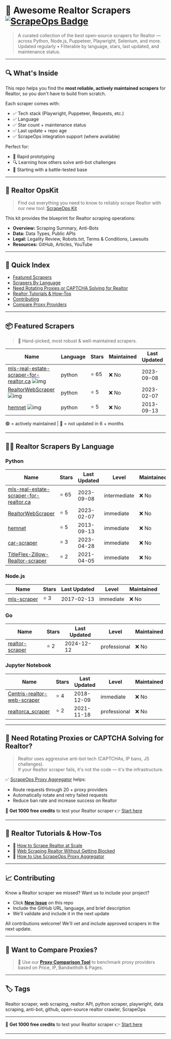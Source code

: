 # 🛒 Awesome Realtor Scrapers [![ScrapeOps Badge](https://img.shields.io/badge/powered_by-ScrapeOps-blue)](https://scrapeops.io)

> A curated collection of the best open-source scrapers for Realtor — across Python, Node.js, Puppeteer, Playwright, Selenium, and more.  
> Updated regularly • Filterable by language, stars, last updated, and maintenance status.

---

## 🔍 What's Inside
This repo helps you find the **most reliable, actively maintained scrapers** for Realtor, so you don't have to build from scratch.  

Each scraper comes with:

- ✅ Tech stack (Playwright, Puppeteer, Requests, etc.)
- ✅ Language
- ✅ Star count + maintenance status
- ✅ Last update + repo age
- ✅ ScrapeOps integration support (where available)

Perfect for:  
- 🧪 Rapid prototyping  
- 🔍 Learning how others solve anti-bot challenges  
- 🚀 Starting with a battle-tested base

---

## 🧠 Realtor OpsKit
> Find out everything you need to know to reliably scrape Realtor with our new tool: [ScrapeOps Kit](https://scrapeops.io/websites/realtor)

This kit provides the blueprint for Realtor scraping operations:
- **Overview:** Scraping Summary, Anti-Bots
- **Data:** Data Types, Public APIs
- **Legal:** Legality Review, Robots.txt, Terms & Conditions, Lawsuits
- **Resources:** GitHub, Articles, YouTube

---

## 📑 Quick Index
- [Featured Scrapers](#featured-realtor-scrapers)
- [Scrapers By Language](#realtor-scrapers-by-language)
- [Need Rotating Proxies or CAPTCHA Solving for Realtor](#rotating-proxies-or-captcha-solving-for-realtor)
- [Realtor Tutorials & How-Tos](#realtor-tutorials)
- [Contributing](#contributing)
- [Compare Proxy Providers](#compare-proxies)

---

## 📦 Featured Scrapers <a id="featured-realtor-scrapers"></a>
> 🏅 Hand-picked, most robust & well-maintained scrapers.

| Name | Language | Stars | Maintained | Last Updated |
|------|----------|-------|------------|--------------|
| [mls-real-estate-scraper-for-realtor.ca](https://github.com/harry-s-grewal/mls-real-estate-scraper-for-realtor.ca) ![img](https://github.com/harry-s-grewal.png?size=20) | python | ⭐ 65 | ❌ No | 2023-09-08 |
| [RealtorWebScraper](https://github.com/DalanHeredia/RealtorWebScraper) ![img](https://github.com/DalanHeredia.png?size=20) | python | ⭐ 5 | ❌ No | 2023-02-07 |
| [hemnet](https://github.com/hugolm84/hemnet) ![img](https://github.com/hugolm84.png?size=20) | python | ⭐ 5 | ❌ No | 2013-09-13 |

🟢 = actively maintained \| 🔴 = not updated in 6 + months

---

## 🧑‍💻 Realtor Scrapers By Language <a id="realtor-scrapers-by-language"></a>
### Python
| Name | Stars | Last Updated | Level | Maintained |
|------|-------|--------------|-------|------------|
| [mls-real-estate-scraper-for-realtor.ca](https://github.com/harry-s-grewal/mls-real-estate-scraper-for-realtor.ca) | ⭐ 65 | 2023-09-08 | intermediate | ❌ No |
| [RealtorWebScraper](https://github.com/DalanHeredia/RealtorWebScraper) | ⭐ 5 | 2023-02-07 | immediate | ❌ No |
| [hemnet](https://github.com/hugolm84/hemnet) | ⭐ 5 | 2013-09-13 | immediate | ❌ No |
| [car-scraper](https://github.com/datamade/car-scraper) | ⭐ 3 | 2023-04-28 | immediate | ❌ No |
| [TitleFlex-Zillow-Realtor-scraper](https://github.com/zkhorozianbc/TitleFlex-Zillow-Realtor-scraper) | ⭐ 2 | 2021-04-05 | immediate | ❌ No |


### Node.js
| Name | Stars | Last Updated | Level | Maintained |
|------|-------|--------------|-------|------------|
| [mls-scraper](https://github.com/Mustack/mls-scraper) | ⭐ 3 | 2017-02-13 | immediate | ❌ No |


### Go
| Name | Stars | Last Updated | Level | Maintained |
|------|-------|--------------|-------|------------|
| [realtor-scraper](https://github.com/suffer-sami/realtor-scraper) | ⭐ 2 | 2024-12-12 | professional | ❌ No |


### Jupyter Notebook
| Name | Stars | Last Updated | Level | Maintained |
|------|-------|--------------|-------|------------|
| [Centris-realtor-web-scraper](https://github.com/UMostafa/Centris-realtor-web-scraper) | ⭐ 4 | 2018-12-09 | immediate | ❌ No |
| [realtorca_scraper](https://github.com/dittorahmat/realtorca_scraper) | ⭐ 2 | 2021-11-18 | professional | ❌ No |

---

## 🔐 Need Rotating Proxies or CAPTCHA Solving for Realtor?<a id="rotating-proxies-or-captcha-solving-for-realtor"></a>

> Realtor uses aggressive anti-bot tech (CAPTCHAs, IP bans, JS challenges).  
> If your Realtor scraper fails, it's not the code — it's the infrastructure.

✅ [ScrapeOps Proxy Aggregator](https://scrapeops.io/proxy-aggregator/) helps:  
- Route requests through 20 + proxy providers  
- Automatically rotate and retry failed requests  
- Reduce ban rate and increase success on Realtor

🎁 **Get 1000 free credits** to test your Realtor scraper 👉 [Start here](https://scrapeops.io)

---

## 🧠 Realtor Tutorials & How-Tos<a id="realtor-tutorials"></a>
- 📘 [How to Scrape Realtor at Scale](https://scrapeops.io/web-scraping-playbook/how-to-scrape-realtor/)
- 🔐 [Web Scraping Realtor Without Getting Blocked](https://scrapeops.io/web-scraping-playbook/web-scraping-without-getting-blocked/)
- 🧪 [How to Use ScrapeOps Proxy Aggregator](https://scrapeops.io/docs/web-scraping-proxy-api-aggregator/quickstart/)

---

## 📈 Contributing<a id="contributing"></a>

Know a Realtor scraper we missed? Want us to include your project?

- Click **[New Issue](../../issues/new)** on this repo
- Include the GitHub URL, language, and brief description
- We'll validate and include it in the next update

All contributions welcome! We'll vet and include approved scrapers in the next update.

---

## 📣 Want to Compare Proxies?<a id="compare-proxies"></a>

> 📰 Use our [**Proxy Comparison Tool**](https://scrapeops.io/proxy-providers/comparison/) to benchmark proxy providers based on Price, IP, Bandwithdh & Pages.

---

## 🏷 Tags
Realtor scraper, web scraping, realtor API, python scraper, playwright, data scraping, anti-bot, github, open-source realtor crawler, ScrapeOps


---

🎁 **Get 1000 free credits** to test your Realtor scraper 👉 [Start here](https://scrapeops.io)

---